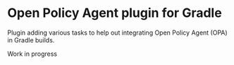 # Open Policy Agent plugin for Gradle

Plugin adding various tasks to help out integrating Open Policy Agent (OPA) in Gradle builds.

Work in progress
